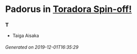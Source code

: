 # Padorus in [Toradora Spin-off!](https://myanimelist.net/manga/10550/Toradora_Spin-off)

### T
* Taiga Aisaka

###### Generated on 2019-12-01T16:35:29
